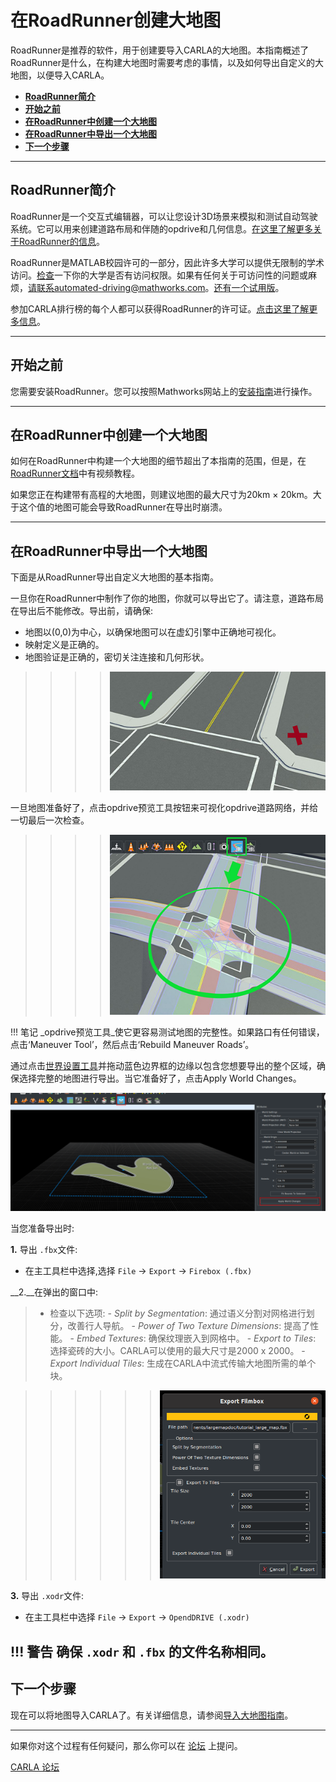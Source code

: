 #               在RoadRunner创建大地图

RoadRunner是推荐的软件，用于创建要导入CARLA的大地图。本指南概述了RoadRunner是什么，在构建大地图时需要考虑的事情，以及如何导出自定义的大地图，以便导入CARLA。 

- **[RoadRunner简介](#introduction-to-roadrunner)**
- [**开始之前**](#before-you-start)
- **[在RoadRunner中创建一个大地图](#build-a-large-map-in-roadrunner)**
- **[在RoadRunner中导出一个大地图](#export-a-large-map-in-roadrunner)**
- **[下一个步骤](#next-steps)**
---
## RoadRunner简介

RoadRunner是一个交互式编辑器，可以让您设计3D场景来模拟和测试自动驾驶系统。它可以用来创建道路布局和伴随的opdrive和几何信息。[在这里了解更多关于RoadRunner的信息](rr_home)。

RoadRunner是MATLAB校园许可的一部分，因此许多大学可以提供无限制的学术访问。[检查](rr_eligibility)一下你的大学是否有访问权限。如果有任何关于可访问性的问题或麻烦，请联系automated-driving@mathworks.com。[还有一个试用版]([rr_trial_version)。

参加CARLA排行榜的每个人都可以获得RoadRunner的许可证。[点击这里了解更多信息](rr_leaderboard)。

[rr_home]: https://www.mathworks.com/products/roadrunner.html
[rr_trial_version]: https://www.mathworks.com/products/roadrunner.html
[rr_eligibility]: https://www.mathworks.com/academia/tah-support-program/eligibility.html
[rr_leaderboard]: https://www.mathworks.com/academia/student-competitions/carla-autonomous-driving-challenge.html

---
## 开始之前 

您需要安装RoadRunner。您可以按照Mathworks网站上的[安装指南](rr_docs)进行操作。

[rr_docs]: https://www.mathworks.com/help/roadrunner/ug/install-and-activate-roadrunner.html

---

## 在RoadRunner中创建一个大地图

如何在RoadRunner中构建一个大地图的细节超出了本指南的范围，但是，在[RoadRunner文档](rr_tutorials)中有视频教程。

如果您正在构建带有高程的大地图，则建议地图的最大尺寸为20km × 20km。大于这个值的地图可能会导致RoadRunner在导出时崩溃。

[rr_tutorials]: https://www.mathworks.com/support/search.html?fq=asset_type_name:video%20category:roadrunner/index&amp;page=1&amp;s_tid=CRUX_topnav

---

## 在RoadRunner中导出一个大地图

下面是从RoadRunner导出自定义大地图的基本指南。

[exportlink]: https://www.mathworks.com/help/roadrunner/ug/Exporting-to-CARLA.html

一旦你在RoadRunner中制作了你的地图，你就可以导出它了。请注意，道路布局在导出后不能修改。导出前，请确保:

- 地图以(0,0)为中心，以确保地图可以在虚幻引擎中正确地可视化。
- 映射定义是正确的。
- 地图验证是正确的，密切关注连接和几何形状。


>>>>![CheckGeometry](./img/check_geometry.jpg)

一旦地图准备好了，点击opdrive预览工具按钮来可视化opdrive道路网络，并给一切最后一次检查。

>>>>![checkopen](./img/check_open.jpg)

!!! 笔记
    _opdrive预览工具_使它更容易测试地图的完整性。如果路口有任何错误，点击‘Maneuver Tool’，然后点击‘Rebuild Maneuver Roads’。

通过点击[世界设置工具](https://www.mathworks.com/help/roadrunner/ref/worldsettingstool.html)并拖动蓝色边界框的边缘以包含您想要导出的整个区域，确保选择完整的地图进行导出。当它准备好了，点击Apply World Changes。

![world_bounds_settings](img/rr_world_settings.png)

当您准备导出时:

__1.__ 导出 `.fbx`文件:

  - 在主工具栏中选择,选择 `File` -> `Export` -> `Firebox (.fbx)`

__2.__在弹出的窗口中:

>- 检查以下选项:
    - _Split by Segmentation_: 通过语义分割对网格进行划分，改善行人导航。
    - _Power of Two Texture Dimensions_: 提高了性能。
    - _Embed Textures_: 确保纹理嵌入到网格中。
    - _Export to Tiles_: 选择瓷砖的大小。CARLA可以使用的最大尺寸是2000 x 2000。
    - _Export Individual Tiles_: 生成在CARLA中流式传输大地图所需的单个块。

>>>>>>![export_large_map_fbx](./img/large_map_export_fbx.png)

__3.__ 导出 `.xodr`文件:

  - 在主工具栏中选择 `File` -> `Export` -> `OpendDRIVE (.xodr)`

!!! 警告
    确保 `.xodr` 和 `.fbx` 的文件名称相同。
---

## 下一个步骤

现在可以将地图导入CARLA了。有关详细信息，请参阅[导入大地图指南](arge_map_import.md)。

---

如果你对这个过程有任何疑问，那么你可以在 [论坛](https://github.com/carla-simulator/carla/discussions) 上提问。

<div class="build-buttons">
<p>
<a href="https://github.com/carla-simulator/carla/discussions" target="_blank" class="btn btn-neutral" title="Go to the CARLA forum">
CARLA 论坛</a>
</p>
</div>